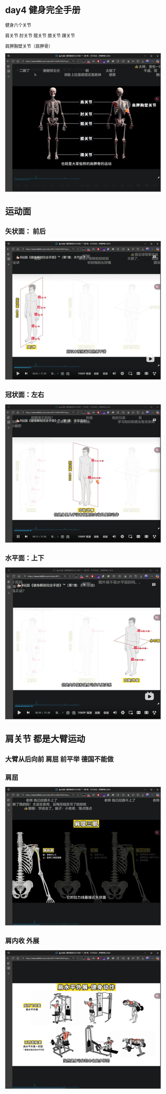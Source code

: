 # day4 健身完全手册

健身六个关节

肩关节 肘关节 髋关节 膝关节 踝关节

肩胛胸壁关节（肩胛骨）

![img.png](ycCa.webp)

# 运动面

## 矢状面： 前后

![img_2.png](1han.webp)

## 冠状面：左右

![img_1.png](XL3H.webp)

## 水平面：上下 

![img_4.png](2x1w.webp)

# 肩关节 都是大臂运动

## 大臂从后向前 肩屈 前平举 德国不能做

## 肩屈 

![img_3.png](kAuM.webp)

## 肩内收 外展

![img_5.png](u2cU.webp)

 

